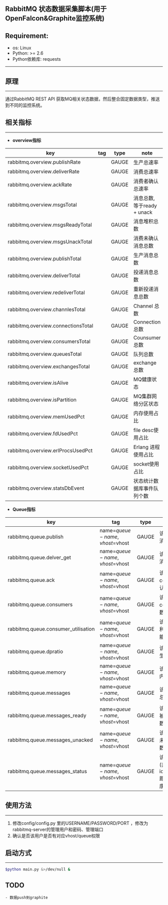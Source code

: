RabbitMQ 状态数据采集脚本(用于OpenFalcon&Graphite监控系统)
-----------------------------------------------------------

## Requirement:
- os: Linux
- Python: >= 2.6
- Python依赖库: requests

-----------------------------------------------------------

## 原理
-----------------------------------------------------------
通过RabbitMQ REST API 获取MQ相关状态数据，然后整合固定数据类型，推送到不同的监控系统。

## 相关指标
------------------------------------------------
- **overview指标**

| key | tag | type | note |
|-----|-----|------|------|
|rabbitmq.overview.publishRate| |GAUGE|生产总速率|
|rabbitmq.overview.deliverRate| |GAUGE|消费总速率|
|rabbitmq.overview.ackRate| |GAUGE|消费者确认总速率|
|rabbitmq.overview.msgsTotal| |GAUGE|消息总数, 等于ready + unack|
|rabbitmq.overview.msgsReadyTotal| |GAUGE|消息堆积总数|
|rabbitmq.overview.msgsUnackTotal| |GAUGE|消费未确认消息总数|
|rabbitmq.overview.publishTotal| |GAUGE|生产消息总数|
|rabbitmq.overview.deliverTotal| |GAUGE|投递消息总数|
|rabbitmq.overview.redeliverTotal| |GAUGE|重新投递消息总数|
|rabbitmq.overview.channlesTotal| |GAUGE|Channel 总数|
|rabbitmq.overview.connectionsTotal| |GAUGE|Connection 总数|
|rabbitmq.overview.consumersTotal| |GAUGE|Counsumer总数|
|rabbitmq.overview.queuesTotal| |GAUGE|队列总数|
|rabbitmq.overview.exchangesTotal| |GAUGE|exchange 总数|
|rabbitmq.overview.isAlive| |GAUGE|MQ健康状态|
|rabbitmq.overview.isPartition| |GAUGE|MQ集群网络分区状态|
|rabbitmq.overview.memUsedPct| |GAUGE|内存使用占比|
|rabbitmq.overview.fdUsedPct| |GAUGE|file desc使用占比|
|rabbitmq.overview.erlProcsUsedPct| |GAUGE|Erlang 进程使用占比|
|rabbitmq.overview.socketUsedPct| |GAUGE|socket使用占比|
|rabbitmq.overview.statsDbEvent| |GAUGE|状态统计数据库事件队列个数|


- **Queue指标**

| key | tag | type | note |
|-----|-----|------|------|
|rabbitmq.queue.publish|name=$queue-name,vhost=$vhost|GAUGE|该队列生产消息速率|
|rabbitmq.queue.delver_get|name=$queue-name,vhost=$vhost|GAUGE|该队列投递消息速率|
|rabbitmq.queue.ack|name=$queue-name,vhost=$vhost|GAUGE|该队列consumer确认消息速率|
|rabbitmq.queue.consumers|name=$queue-name,vhost=$vhost|GAUGE|该队列consumer个数|
|rabbitmq.queue.consumer_utilisation|name=$queue-name,vhost=$vhost|GAUGE|该队列消费利用率(消费能力)|
|rabbitmq.queue.dpratio|name=$queue-name,vhost=$vhost|GAUGE|该队列消费生产速率比|
|rabbitmq.queue.memory|name=$queue-name,vhost=$vhost|GAUGE|该队列所占内存字节数|
|rabbitmq.queue.messages|name=$queue-name,vhost=$vhost|GAUGE|该队列消息总数|
|rabbitmq.queue.messages_ready|name=$queue-name,vhost=$vhost|GAUGE|该队列等待被消费消息数|
|rabbitmq.queue.messages_unacked|name=$queue-name,vhost=$vhost|GAUGE|该队列消费未确认消息数|
|rabbitmq.queue.messages_status|name=$queue-name,vhost=$vhost|GAUGE|该队列状态(非idle/running,即认为不健康)|



## 使用方法
--------------------------------------
1. 修改config/config.py 里的USERNAME/PASSWORD/PORT ，修改为rabbitmq-server的管理用户和密码、管理端口
2. 确认是否该用户是否有对应vhost/queue权限


## 启动方式
--------------------------------------
````bash
$python main.py &>/dev/null &
````

## TODO
    - 数据push到graphite
